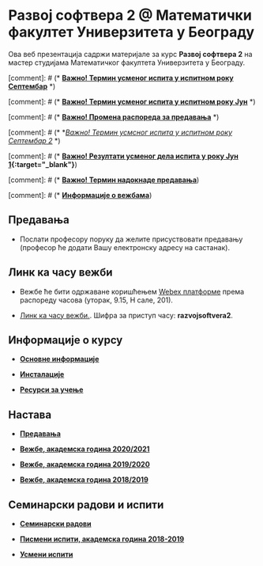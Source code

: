 # Развој софтвера 2 @ Математички факултет Универзитета у Београду

Ова веб презентација  садржи материјале за курс **Развој софтвера 2** на мастер студијама Математичког факултета Универзитета у Београду.

[comment]: # (* **[Важно! Термин усмeног испита у испитном року Септембар](/usmeni-ispiti/info/README.md)** *)

[comment]: # (* **[Важно! Термин усмeног испита у испитном року Јун](/usmeni-ispiti/info/README.md)** *)

[comment]: # (* **[Важно! Промена распореда за предавања](/predavanja/info/README.md)** *)

[comment]: # (* **[Важно! Термин усмсног испита у испитном року Септембар 2](/usmeni-ispiti/info/README.md)* *)

[comment]: # (* **[Важно! Резултати усменог дела испита у року Јун 1](/usmeni-ispiti/info/2019.06.29-RS2.pdf){:target="_blank"}**)

[comment]: # (* **[Важно! Термин надокнаде предавања](/predavanja/info/README.md)**)

[comment]: # (* **[Информације о вежбама](/vezbe/info/README.md)**)

## Предавања

* Послати професору поруку да желите присуствовати предавању (професор ће додати Вашу електронску адресу на састанак).

## Линк ка часу вежби

* Вежбе ће бити одржаване коришћењем [Webex платформе](https://www.webex.com/) према распореду часова (уторак, 9.15, Н сале, 201). 

* [Линк ка часу вежби.](https://matf.webex.com/matf/j.php?MTID=mf494ee298a213454afee69b11437b3ba). Шифра за приступ часу: **razvojsoftvera2**.

## Информације о курсу

* **[Основне информације](/informacije/README.md)**

* **[Инсталације](/INSTALACIJE.md)**

* **[Ресурси за учење](/RESURSI-ZA-UCENJE.md)**

## Настава

* **[Предавања](/predavanja/README.md)**

* **[Вежбе, академска година 2020/2021](/vezbe.2020.2021./README.md)**

* **[Вежбе, академска година 2019/2020](/vezbe.2019.2020./README.md)**

* **[Вежбе, академска година 2018/2019](/vezbe.2018.2019./README.md)**

## Семинарски радови и испити

* **[Семинарски радови](/seminarski-radovi/README.md)**

* **[Писмени испити, академска година 2018-2019](/pismeni-ispiti/README.md)**

* **[Усмени испити](/usmeni-ispiti/README.md)**

